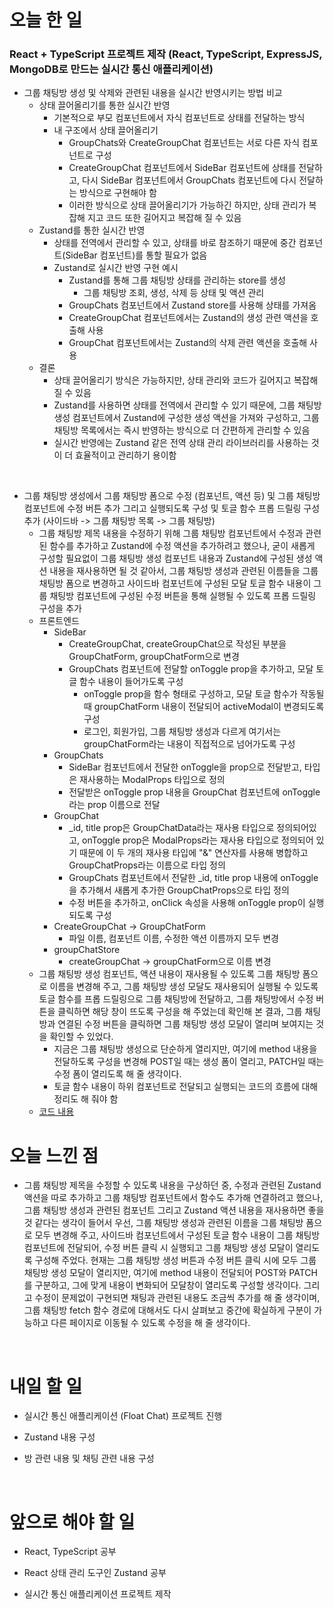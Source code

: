 # 오늘 한 일

### React + TypeScript 프로젝트 제작 (React, TypeScript, ExpressJS, MongoDB로 만드는 실시간 통신 애플리케이션)

- 그룹 채팅방 생성 및 삭제와 관련된 내용을 실시간 반영시키는 방법 비교
  - 상태 끌어올리기를 통한 실시간 반영
    - 기본적으로 부모 컴포넌트에서 자식 컴포넌트로 상태를 전달하는 방식
    - 내 구조에서 상태 끌어올리기
      - GroupChats와 CreateGroupChat 컴포넌트는 서로 다른 자식 컴포넌트로 구성
      - CreateGroupChat 컴포넌트에서 SideBar 컴포넌트에 상태를 전달하고, 다시 SideBar 컴포넌트에서 GroupChats 컴포넌트에 다시 전달하는 방식으로 구현해야 함
      - 이러한 방식으로 상태 끌어올리기가 가능하긴 하지만, 상태 관리가 복잡해 지고 코드 또한 길어지고 복잡해 질 수 있음
  - Zustand를 통한 실시간 반영
    - 상태를 전역에서 관리할 수 있고, 상태를 바로 참조하기 때문에 중간 컴포넌트(SideBar 컴포넌트)를 통할 필요가 없음
    - Zustand로 실시간 반영 구현 예시
      - Zustand를 통해 그룹 채팅방 상태를 관리하는 store를 생성
        - 그룹 채팅방 조회, 생성, 삭제 등 상태 및 액션 관리
      - GroupChats 컴포넌트에서 Zustand store를 사용해 상태를 가져옴
      - CreateGroupChat 컴포넌트에서는 Zustand의 생성 관련 액션을 호출해 사용
      - GroupChat 컴포넌트에서는 Zustand의 삭제 관련 액션을 호출해 사용
  - 결론
    - 상태 끌어올리기 방식은 가능하지만, 상태 관리와 코드가 길어지고 복잡해 질 수 있음
    - Zustand를 사용하면 상태를 전역에서 관리할 수 있기 때문에, 그룹 채팅방 생성 컴포넌트에서 Zustand에 구성한 생성 액션을 가져와 구성하고, 그룹 채팅방 목록에서는 즉시 반영하는 방식으로 더 간편하게 관리할 수 있음
    - 실시간 반영에는 Zustand 같은 전역 상태 관리 라이브러리를 사용하는 것이 더 효율적이고 관리하기 용이함

<br />

- 그룹 채팅방 생성에서 그룹 채팅방 폼으로 수정 (컴포넌트, 액션 등) 및 그룹 채팅방 컴포넌트에 수정 버튼 추가 그리고 실행되도록 구성 및 토글 함수 프롭 드릴링 구성 추가 (사이드바 -> 그룹 채팅방 목록 -> 그룹 채팅방)
  - 그룹 채팅방 제목 내용을 수정하기 위해 그룹 채팅방 컴포넌트에서 수정과 관련된 함수를 추가하고 Zustand에 수정 액션을 추가하려고 했으나, 굳이 새롭게 구성할 필요없이 그룹 채팅방 생성 컴포넌트 내용과 Zustand에 구성된 생성 액션 내용을 재사용하면 될 것 같아서, 그룹 채팅방 생성과 관련된 이름들을 그룹 채팅방 폼으로 변경하고 사이드바 컴포넌트에 구성된 모달 토글 함수 내용이 그룹 채팅방 컴포넌트에 구성된 수정 버튼을 통해 실행될 수 있도록 프롭 드릴링 구성을 추가
  - 프론트엔드
    - SideBar
      - CreateGroupChat, createGroupChat으로 작성된 부분을 GroupChatForm, groupChatForm으로 변경
      - GroupChats 컴포넌트에 전달할 onToggle prop을 추가하고, 모달 토글 함수 내용이 들어가도록 구성
        - onToggle prop을 함수 형태로 구성하고, 모달 토글 함수가 작동될 때 groupChatForm 내용이 전달되어 activeModal이 변경되도록 구성
        - 로그인, 회원가입, 그룹 채팅방 생성과 다르게 여기서는 groupChatForm라는 내용이 직접적으로 넘어가도록 구성
    - GroupChats
      - SideBar 컴포넌트에서 전달한 onToggle을 prop으로 전달받고, 타입은 재사용하는 ModalProps 타입으로 정의
      - 전달받은 onToggle prop 내용을 GroupChat 컴포넌트에 onToggle라는 prop 이름으로 전달
    - GroupChat
      - \_id, title prop은 GroupChatData라는 재사용 타입으로 정의되어있고, onToggle prop은 ModalProps라는 재사용 타입으로 정의되어 있기 때문에 이 두 개의 재사용 타입에 "&" 연산자를 사용해 병합하고 GroupChatProps라는 이름으로 타입 정의
      - GroupChats 컴포넌트에서 전달한 \_id, title prop 내용에 onToggle을 추가해서 새롭게 추가한 GroupChatProps으로 타입 정의
      - 수정 버튼을 추가하고, onClick 속성을 사용해 onToggle prop이 실행되도록 구성
    - CreateGroupChat -> GroupChatForm
      - 파일 이름, 컴포넌트 이름, 수정한 액션 이름까지 모두 변경
    - groupChatStore
      - createGroupChat -> groupChatForm으로 이름 변경
  - 그룹 채팅방 생성 컴포넌트, 액션 내용이 재사용될 수 있도록 그룹 채팅방 폼으로 이름을 변경해 주고, 그룹 채팅방 생성 모달도 재사용되어 실행될 수 있도록 토글 함수를 프롭 드릴링으로 그룹 채팅방에 전달하고, 그룹 채팅방에서 수정 버튼을 클릭하면 해당 창이 뜨도록 구성을 해 주었는데 확인해 본 결과, 그룹 채팅방과 연결된 수정 버튼을 클릭하면 그룹 채팅방 생성 모달이 열리며 보여지는 것을 확인할 수 있었다.
    - 지금은 그룹 채팅방 생성으로 단순하게 열리지만, 여기에 method 내용을 전달하도록 구성을 변경해 POST일 때는 생성 폼이 열리고, PATCH일 때는 수정 폼이 열리도록 해 줄 생각이다.
    - 토글 함수 내용이 하위 컴포넌트로 전달되고 실행되는 코드의 흐름에 대해 정리도 해 줘야 함
  - [코드 내용](https://github.com/jeongsangtae/float-chat/commit/83b66e0b872ec3666973511c2e62a746db625475)

# 오늘 느낀 점

- 그룹 채팅방 제목을 수정할 수 있도록 내용을 구상하던 중, 수정과 관련된 Zustand 액션을 따로 추가하고 그룹 채팅방 컴포넌트에서 함수도 추가해 연결하려고 했으나, 그룹 채팅방 생성과 관련된 컴포넌트 그리고 Zustand 액션 내용을 재사용하면 좋을 것 같다는 생각이 들어서 우선, 그룹 채팅방 생성과 관련된 이름을 그룹 채팅방 폼으로 모두 변경해 주고, 사이드바 컴포넌트에서 구성된 토글 함수 내용이 그룹 채팅방 컴포넌트에 전달되어, 수정 버튼 클릭 시 실행되고 그룹 채팅방 생성 모달이 열리도록 구성해 주었다. 현재는 그룹 채팅방 생성 버튼과 수정 버튼 클릭 시에 모두 그룹 채팅방 생성 모달이 열리지만, 여기에 method 내용이 전달되어 POST와 PATCH를 구분하고, 그에 맞게 내용이 변화되어 모달창이 열리도록 구성할 생각이다. 그리고 수정이 문제없이 구현되면 채팅과 관련된 내용도 조금씩 추가를 해 줄 생각이며, 그룹 채팅방 fetch 함수 경로에 대해서도 다시 살펴보고 중간에 확실하게 구분이 가능하고 다른 페이지로 이동될 수 있도록 수정을 해 줄 생각이다.

<br />

# 내일 할 일

- 실시간 통신 애플리케이션 (Float Chat) 프로젝트 진행

- Zustand 내용 구성

- 방 관련 내용 및 채팅 관련 내용 구성

<br />

# 앞으로 해야 할 일

- React, TypeScript 공부

- React 상태 관리 도구인 Zustand 공부

- 실시간 통신 애플리케이션 프로젝트 제작
